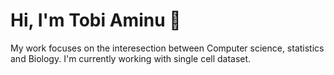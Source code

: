 <h1 align="left">Hi, I'm Tobi Aminu 👋</h1> 
My work focuses on the interesection between Computer science, statistics and Biology. I'm currently working with single cell dataset.


<!---
tobbyxy/tobbyxy is a ✨ special ✨ repository because its `README.md` (this file) appears on your GitHub profile.
You can click the Preview link to take a look at your changes.
--->
